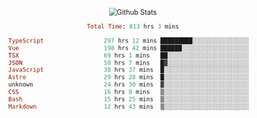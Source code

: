 <!DOCTYPE html>
<body>
<div align="center">
  
  ![Github Stats](https://github-readme-stats.vercel.app/api?username=verycrunchy&show_icons=true&theme=radical)

<!--START_SECTION:waka-->

```ruby
Total Time: 813 hrs 3 mins

TypeScript                 297 hrs 12 mins █████████░░░░░░░░░░░░░░░░   36.56 %
Vue                        198 hrs 42 mins ██████░░░░░░░░░░░░░░░░░░░   24.45 %
TSX                        69 hrs 1 mins   ██░░░░░░░░░░░░░░░░░░░░░░░   08.49 %
JSON                       50 hrs 7 mins   █▓░░░░░░░░░░░░░░░░░░░░░░░   06.17 %
JavaScript                 30 hrs 37 mins  █░░░░░░░░░░░░░░░░░░░░░░░░   03.77 %
Astro                      29 hrs 28 mins  █░░░░░░░░░░░░░░░░░░░░░░░░   03.63 %
unknown                    24 hrs 30 mins  ▓░░░░░░░░░░░░░░░░░░░░░░░░   03.01 %
CSS                        16 hrs 8 mins   ▒░░░░░░░░░░░░░░░░░░░░░░░░   01.99 %
Bash                       15 hrs 25 mins  ▒░░░░░░░░░░░░░░░░░░░░░░░░   01.90 %
Markdown                   12 hrs 43 mins  ▒░░░░░░░░░░░░░░░░░░░░░░░░   01.56 %
```

<!--END_SECTION:waka-->
</div>
</body>
</html>

